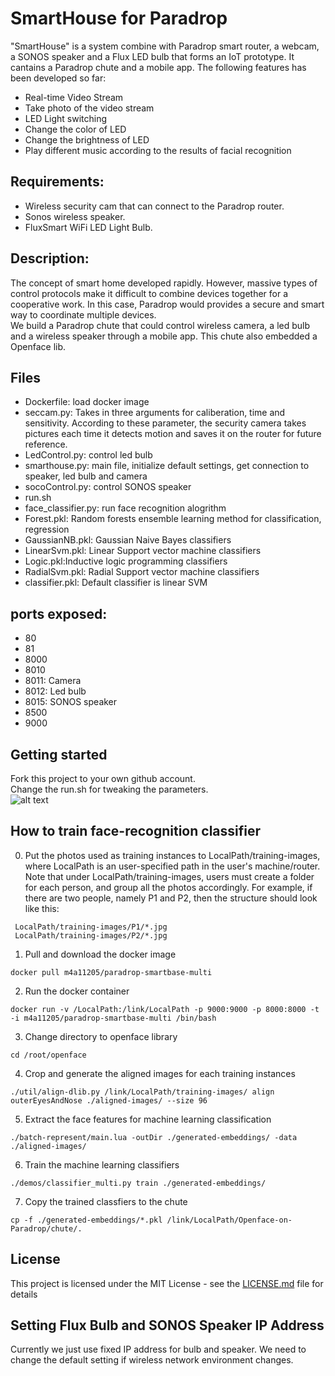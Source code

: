 # SmartHouse for Paradrop
"SmartHouse" is a system combine with Paradrop smart router, a webcam, a SONOS speaker and a Flux LED bulb that forms an IoT prototype. It cantains a Paradrop chute and a mobile app. The following features has been developed so far:
  * Real-time Video Stream
  * Take photo of the video stream
  * LED Light switching
  * Change the color of LED
  * Change the brightness of LED
  * Play different music according to the results of facial recognition

## Requirements:
  * Wireless security cam that can connect to the Paradrop router.
  * Sonos wireless speaker.
  * FluxSmart WiFi LED Light Bulb.

## Description:
The concept of smart home developed rapidly. However, massive types of control protocols make it difficult to combine devices together for a cooperative work. In this case, Paradrop would provides a secure and smart way to coordinate multiple devices.  
We build a Paradrop chute that could control wireless camera, a led bulb and a wireless speaker through a mobile app. This chute also embedded a Openface lib.  

## Files

  * Dockerfile: load docker image
  * seccam.py: Takes in three arguments for caliberation, time and sensitivity. According to these parameter, the security camera takes pictures each time it detects motion and saves it on the router for future reference.  
  * LedControl.py: control led bulb  
  * smarthouse.py: main file, initialize default settings, get connection to speaker, led bulb and camera  
  * socoControl.py: control SONOS speaker  
  * run.sh  
  * face_classifier.py: run face recognition alogrithm  
  * Forest.pkl: Random forests ensemble learning method for classification, regression  
  * GaussianNB.pkl: Gaussian Naive Bayes classifiers  
  * LinearSvm.pkl: Linear Support vector machine classifiers  
  * Logic.pkl:Inductive logic programming classifiers  
  * RadialSvm.pkl: Radial Support vector machine classifiers  
  * classifier.pkl: Default classifier is linear SVM  

## ports exposed:  

  * 80  
  * 81  
  * 8000  
  * 8010  
  * 8011: Camera  
  * 8012: Led bulb  
  * 8015: SONOS speaker  
  * 8500  
  * 9000  

## Getting started

Fork this project to your own github account.  
Change the run.sh for tweaking the parameters.  
![alt text][logo]

[logo]: https://github.com/m4a11205/Openface-on-Paradrop/blob/master/sample.png "instruction of setting"

## How to train face-recognition classifier
0. Put the photos used as training instances to LocalPath/training-images, where LocalPath is an user-specified path in the user's machine/router. Note that under LocalPath/training-images, users must create a folder for each person, and group all the photos accordingly. For example, if there are two people, namely P1 and P2, then the structure should look like this:
```
 LocalPath/training-images/P1/*.jpg
 LocalPath/training-images/P2/*.jpg
```

1. Pull and download the docker image
```
docker pull m4a11205/paradrop-smartbase-multi
```

2. Run the docker container
```
docker run -v /LocalPath:/link/LocalPath -p 9000:9000 -p 8000:8000 -t -i m4a11205/paradrop-smartbase-multi /bin/bash
```

3. Change directory to openface library
```
cd /root/openface
```

4. Crop and generate the aligned images for each training instances
```
./util/align-dlib.py /link/LocalPath/training-images/ align outerEyesAndNose ./aligned-images/ --size 96
```

5. Extract the face features for machine learning classification
```
./batch-represent/main.lua -outDir ./generated-embeddings/ -data ./aligned-images/
```

6. Train the machine learning classifiers
```
./demos/classifier_multi.py train ./generated-embeddings/
```

7. Copy the trained classfiers to the chute
```
cp -f ./generated-embeddings/*.pkl /link/LocalPath/Openface-on-Paradrop/chute/.
```

## License
This project is licensed under the MIT License - see the [LICENSE.md](LICENSE.md) file for details

## Setting Flux Bulb and SONOS Speaker IP Address
Currently we just use fixed IP address for bulb and speaker. We need to change the default setting if wireless network environment changes.  


